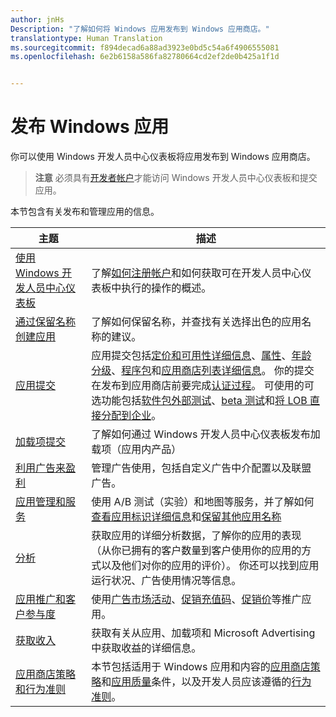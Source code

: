 ```yaml
---
author: jnHs
Description: "了解如何将 Windows 应用发布到 Windows 应用商店。"
translationtype: Human Translation
ms.sourcegitcommit: f894decad6a88ad3923e0bd5c54a6f4906555081
ms.openlocfilehash: 6e2b6158a586fa82780664cd2ef2de0b425a1f1d


---
```


# 发布 Windows 应用

你可以使用 Windows 开发人员中心仪表板将应用发布到 Windows 应用商店。 

> **注意** 必须具有[开发者帐户](http://go.microsoft.com/fwlink/p/?LinkId=615100)才能访问 Windows 开发人员中心仪表板和提交应用。

本节包含有关发布和管理应用的信息。

| **主题** | **描述** |
|-----------|-----------------|
| [使用 Windows 开发人员中心仪表板](using-the-windows-dev-center-dashboard.md) | 了解[如何注册帐户](opening-a-developer-account.md)和如何获取可在开发人员中心仪表板中执行的操作的概述。 |
| [通过保留名称创建应用](create-your-app-by-reserving-a-name.md) | 了解如何保留名称，并查找有关选择出色的应用名称的建议。 |
| [应用提交](app-submissions.md) | 应用提交包括[定价和可用性详细信息](set-app-pricing-and-availability.md)、[属性](enter-app-properties.md)、[年龄分级](age-ratings.md)、[程序包](upload-app-packages.md)和[应用商店列表详细信息](create-app-store-listings.md)。 你的提交在发布到应用商店前要完成[认证过程](the-app-certification-process.md)。 可使用的可选功能包括[软件包外部测试](package-flights.md)、[beta 测试](beta-testing-and-targeted-distribution.md)和[将 LOB 直接分配到企业](distribute-lob-apps-to-enterprises.md)。 |
| [加载项提交](add-on-submissions.md) | 了解如何通过 Windows 开发人员中心仪表板发布加载项（应用内产品） |
| [利用广告来盈利](monetize-with-ads.md) | 管理广告使用，包括自定义广告中介配置以及联盟广告。 |
| [应用管理和服务](app-management-and-services.md) | 使用 A/B 测试（实验）和地图等服务，并了解如何[查看应用标识详细信息](view-app-identity-details.md)和[保留其他应用名称](manage-app-names.md) |
| [分析](analytics.md) | 获取应用的详细分析数据，了解你的应用的表现（从你已拥有的客户数量到客户使用你的应用的方式以及他们对你的应用的评价）。 你还可以找到应用运行状况、广告使用情况等信息。 |
| [应用推广和客户参与度](app-promotion-and-customer-engagement.md) | 使用[广告市场活动](create-an-ad-campaign-for-your-app.md)、[促销充值码](generate-promotional-codes.md)、[促销价](put-apps-and-add-ons-on-sale.md)等推广应用。 
| [获取收入](getting-paid-apps.md) | 获取有关从应用、加载项和 Microsoft Advertising 中获取收益的详细信息。 |
| [应用商店策略和行为准则](https://msdn.microsoft.com/library/windows/apps/dn764939.aspx) | 本节包括适用于 Windows 应用和内容的[应用商店策略](https://msdn.microsoft.com/library/windows/apps/dn764944.aspx)和[应用质量](https://msdn.microsoft.com/library/windows/apps/mt652261.aspx)条件，以及开发人员应该遵循的[行为准则](https://msdn.microsoft.com/library/windows/apps/dn764941.aspx)。 |
 



<!--HONumber=Nov16_HO1-->


